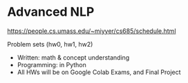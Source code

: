 # Advanced NLP
https://people.cs.umass.edu/~miyyer/cs685/schedule.html

Problem sets (hw0, hw1, hw2)
- Written: math & concept understanding
- Programming: in Python 
- All HWs will be on Google Colab
Exams, and Final Project
